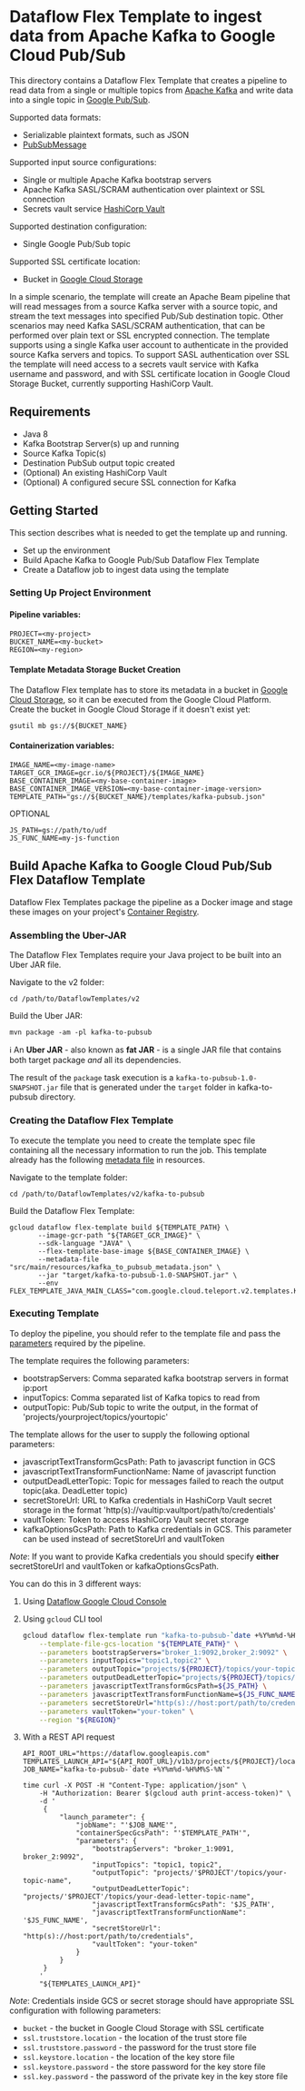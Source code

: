 # Dataflow Flex Template to ingest data from Apache Kafka to Google Cloud Pub/Sub

This directory contains a Dataflow Flex Template that creates a pipeline 
to read data from a single or multiple topics from 
[Apache Kafka](https://kafka.apache.org/) and write data into a single topic 
in [Google Pub/Sub](https://cloud.google.com/pubsub).

Supported data formats:
- Serializable plaintext formats, such as JSON
- [PubSubMessage](https://cloud.google.com/pubsub/docs/reference/rest/v1/PubsubMessage)

Supported input source configurations:
- Single or multiple Apache Kafka bootstrap servers
- Apache Kafka SASL/SCRAM authentication over plaintext or SSL connection
- Secrets vault service [HashiCorp Vault](https://www.vaultproject.io/)

Supported destination configuration:
- Single Google Pub/Sub topic

Supported SSL certificate location:
- Bucket in [Google Cloud Storage](https://cloud.google.com/storage)

In a simple scenario, the template will create an Apache Beam pipeline that will read messages 
from a source Kafka server with a source topic, and stream the text messages 
into specified Pub/Sub destination topic. 
Other scenarios may need Kafka SASL/SCRAM authentication, that can be performed over plain text or SSL encrypted connection. 
The template supports using a single Kafka user account to authenticate in the provided source Kafka servers and topics. 
To support SASL authentication over SSL the template will need access to a secrets vault service with 
Kafka username and password, and with SSL certificate location in Google Cloud Storage Bucket, currently supporting HashiCorp Vault. 

## Requirements

- Java 8
- Kafka Bootstrap Server(s) up and running
- Source Kafka Topic(s)
- Destination PubSub output topic created
- (Optional) An existing HashiCorp Vault
- (Optional) A configured secure SSL connection for Kafka

## Getting Started

This section describes what is needed to get the template up and running.
- Set up the environment
- Build Apache Kafka to Google Pub/Sub Dataflow Flex Template
- Create a Dataflow job to ingest data using the template

### Setting Up Project Environment

#### Pipeline variables:

```
PROJECT=<my-project>
BUCKET_NAME=<my-bucket>
REGION=<my-region>
```

#### Template Metadata Storage Bucket Creation

The Dataflow Flex template has to store its metadata in a bucket in 
[Google Cloud Storage](https://cloud.google.com/storage), so it can be executed from the Google Cloud Platform.
Create the bucket in Google Cloud Storage if it doesn't exist yet:

```
gsutil mb gs://${BUCKET_NAME}
```

#### Containerization variables:

```
IMAGE_NAME=<my-image-name>
TARGET_GCR_IMAGE=gcr.io/${PROJECT}/${IMAGE_NAME}
BASE_CONTAINER_IMAGE=<my-base-container-image>
BASE_CONTAINER_IMAGE_VERSION=<my-base-container-image-version>
TEMPLATE_PATH="gs://${BUCKET_NAME}/templates/kafka-pubsub.json"
```
OPTIONAL
```
JS_PATH=gs://path/to/udf
JS_FUNC_NAME=my-js-function
```

## Build Apache Kafka to Google Cloud Pub/Sub Flex Dataflow Template

Dataflow Flex Templates package the pipeline as a Docker image and stage these images 
on your project's [Container Registry](https://cloud.google.com/container-registry).

### Assembling the Uber-JAR

The Dataflow Flex Templates require your Java project to be built into 
an Uber JAR file.

Navigate to the v2 folder:

```
cd /path/to/DataflowTemplates/v2
```

Build the Uber JAR:

```
mvn package -am -pl kafka-to-pubsub
```

ℹ️ An **Uber JAR** - also known as **fat JAR** - is a single JAR file that contains 
both target package *and* all its dependencies.

The result of the `package` task execution is a `kafka-to-pubsub-1.0-SNAPSHOT.jar` 
file that is generated under the `target` folder in kafka-to-pubsub directory.

### Creating the Dataflow Flex Template

To execute the template you need to create the template spec file containing all
the necessary information to run the job. This template already has the following 
[metadata file](src/main/resources/kafka_to_pubsub_metadata.json) in resources.

Navigate to the template folder:

```
cd /path/to/DataflowTemplates/v2/kafka-to-pubsub
```

Build the Dataflow Flex Template:

```
gcloud dataflow flex-template build ${TEMPLATE_PATH} \
       --image-gcr-path "${TARGET_GCR_IMAGE}" \
       --sdk-language "JAVA" \
       --flex-template-base-image ${BASE_CONTAINER_IMAGE} \
       --metadata-file "src/main/resources/kafka_to_pubsub_metadata.json" \
       --jar "target/kafka-to-pubsub-1.0-SNAPSHOT.jar" \
       --env FLEX_TEMPLATE_JAVA_MAIN_CLASS="com.google.cloud.teleport.v2.templates.KafkaToPubsub"
```

### Executing Template

To deploy the pipeline, you should refer to the template file and pass the 
[parameters](https://cloud.google.com/dataflow/docs/guides/specifying-exec-params#setting-other-cloud-dataflow-pipeline-options) 
required by the pipeline.

The template requires the following parameters:
- bootstrapServers: Comma separated kafka bootstrap servers in format ip:port
- inputTopics: Comma separated list of Kafka topics to read from
- outputTopic: Pub/Sub topic to write the output, in the format of 'projects/yourproject/topics/yourtopic'

The template allows for the user to supply the following optional parameters:
- javascriptTextTransformGcsPath: Path to javascript function in GCS
- javascriptTextTransformFunctionName: Name of javascript function
- outputDeadLetterTopic: Topic for messages failed to reach the output topic(aka. DeadLetter topic)
- secretStoreUrl: URL to Kafka credentials in HashiCorp Vault secret storage in the format 'http(s)://vaultip:vaultport/path/to/credentials'
- vaultToken: Token to access HashiCorp Vault secret storage
- kafkaOptionsGcsPath: Path to Kafka credentials in GCS. This parameter can be used instead of
  secretStoreUrl and vaultToken

_Note_: If you want to provide Kafka credentials you should specify **either** secretStoreUrl and
vaultToken or kafkaOptionsGcsPath.

You can do this in 3 different ways:
1. Using [Dataflow Google Cloud Console](https://console.cloud.google.com/dataflow/jobs)

2. Using `gcloud` CLI tool
    ```bash
    gcloud dataflow flex-template run "kafka-to-pubsub-`date +%Y%m%d-%H%M%S`" \
        --template-file-gcs-location "${TEMPLATE_PATH}" \
        --parameters bootstrapServers="broker_1:9092,broker_2:9092" \
        --parameters inputTopics="topic1,topic2" \
        --parameters outputTopic="projects/${PROJECT}/topics/your-topic-name" \
        --parameters outputDeadLetterTopic="projects/${PROJECT}/topics/your-topic-name" \
        --parameters javascriptTextTransformGcsPath=${JS_PATH} \
        --parameters javascriptTextTransformFunctionName=${JS_FUNC_NAME} \
        --parameters secretStoreUrl="http(s)://host:port/path/to/credentials" \
        --parameters vaultToken="your-token" \
        --region "${REGION}"
    ```
3. With a REST API request
    ```
    API_ROOT_URL="https://dataflow.googleapis.com"
    TEMPLATES_LAUNCH_API="${API_ROOT_URL}/v1b3/projects/${PROJECT}/locations/${REGION}/flexTemplates:launch"
    JOB_NAME="kafka-to-pubsub-`date +%Y%m%d-%H%M%S-%N`"
    
    time curl -X POST -H "Content-Type: application/json" \
        -H "Authorization: Bearer $(gcloud auth print-access-token)" \
        -d '
         {
             "launch_parameter": {
                 "jobName": "'$JOB_NAME'",
                 "containerSpecGcsPath": "'$TEMPLATE_PATH'",
                 "parameters": {
                     "bootstrapServers": "broker_1:9091, broker_2:9092",
                     "inputTopics": "topic1, topic2",
                     "outputTopic": "projects/'$PROJECT'/topics/your-topic-name",
                     "outputDeadLetterTopic": "projects/'$PROJECT'/topics/your-dead-letter-topic-name",
                     "javascriptTextTransformGcsPath": '$JS_PATH',
                     "javascriptTextTransformFunctionName": '$JS_FUNC_NAME',
                     "secretStoreUrl": "http(s)://host:port/path/to/credentials",
                     "vaultToken": "your-token"
                 }
             }
         }
        '
        "${TEMPLATES_LAUNCH_API}"
    ```

_Note_: Credentials inside GCS or secret storage should have appropriate SSL configuration with
following parameters:

- `bucket` - the bucket in Google Cloud Storage with SSL certificate
- `ssl.truststore.location` - the location of the trust store file
- `ssl.truststore.password` - the password for the trust store file
- `ssl.keystore.location` - the location of the key store file
- `ssl.keystore.password` - the store password for the key store file
- `ssl.key.password` - the password of the private key in the key store file

